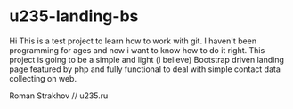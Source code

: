 # u235-landing-bs

Hi 
This is a test project to learn how to work with git. I haven't been programming for ages and now i want to know how to do it right. This project is going to be a simple and light (i believe) Bootstrap driven landing page featured by php and fully functional to deal with simple contact data collecting on web.

Roman Strakhov // u235.ru
